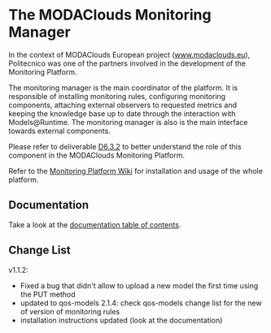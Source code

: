 The MODAClouds Monitoring Manager
=============================

In the context of MODAClouds European project (www.modaclouds.eu), Politecnico was
one of the partners involved in the development of the Monitoring Platform.

The monitoring manager is the main coordinator of the platform. 
It is responsible of installing monitoring rules, configuring monitoring components,
 attaching external observers to requested metrics and keeping the knowledge 
 base up to date through the interaction with Models@Runtime. The monitoring manager is also 
 is the main interface towards external components.

Please refer to deliverable [D6.3.2](http://www.modaclouds.eu/publications/public-deliverables/) 
to better understand the role of this component in the MODAClouds Monitoring Platform.

Refer to the [Monitoring Platform Wiki](https://github.com/deib-polimi/modaclouds-monitoring-manager/wiki) for installation and usage of the whole platform.

## Documentation

Take a look at the [documentation table of contents](doc/TOC.md).

## Change List

v1.1.2:

* Fixed a bug that didn't allow to upload a new model the first time using the PUT method
* updated to qos-models 2.1.4: check qos-models change list for the new of version of monitoring rules
* installation instructions updated (look at the documentation)